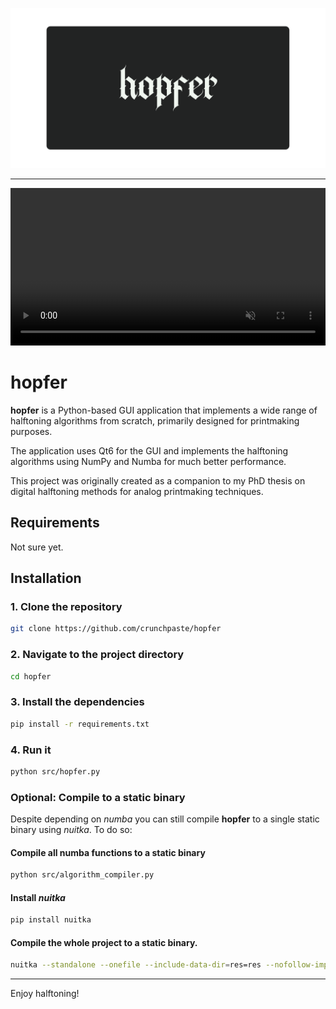 ![hopfer](thumbnail.svg)

---

<p align="center">
  <video src="https://github.com/user-attachments/assets/1d057a71-8733-4be5-95ac-585cc8cf2457" width="100%" controls autoplay loop muted playsinline/>
</p>

# hopfer

**hopfer** is a Python-based GUI application that implements a wide range of halftoning algorithms from scratch, primarily designed for printmaking purposes.

The application uses Qt6 for the GUI and implements the halftoning algorithms using NumPy and Numba for much better performance.

This project was originally created as a companion to my PhD thesis on digital halftoning methods for analog printmaking techniques.

## Requirements

Not sure yet.

## Installation

### 1. Clone the repository

```bash
git clone https://github.com/crunchpaste/hopfer
```

### 2. Navigate to the project directory

```bash
cd hopfer
```

### 3. Install the dependencies

```bash
pip install -r requirements.txt
```

### 4. Run it

```bash
python src/hopfer.py
```

### Optional: Compile to a static binary

Despite depending on *numba* you can still compile **hopfer** to a single static binary using *nuitka*. To do so:

#### Compile all numba functions to a static binary

```bash
python src/algorithm_compiler.py
```

#### Install *nuitka*

```bash
pip install nuitka
```

#### Compile the whole project to a static binary.

```bash
nuitka --standalone --onefile --include-data-dir=res=res --nofollow-import-to=numba --enable-plugins=pyside6 src/hopfer.py
```




---

Enjoy halftoning!
